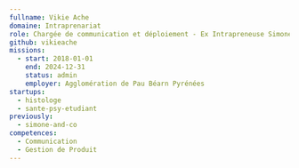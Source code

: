 ```yaml
---
fullname: Vikie Ache
domaine: Intraprenariat
role: Chargée de communication et déploiement - Ex Intrapreneuse Simone & Co
github: vikieache
missions:
  - start: 2018-01-01
    end: 2024-12-31
    status: admin
    employer: Agglomération de Pau Béarn Pyrénées
startups:
  - histologe
  - sante-psy-etudiant
previously:
  - simone-and-co
competences:
  - Communication
  - Gestion de Produit
---
```

